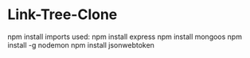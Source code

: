 # Link-Tree-Clone

npm install imports used:
npm install express
npm install mongoos
npm install -g nodemon
npm install jsonwebtoken
